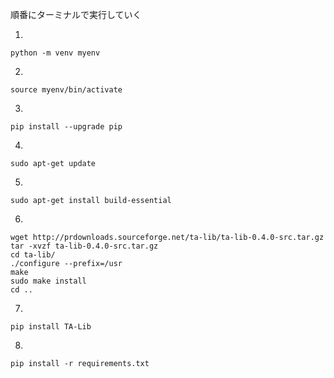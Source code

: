 
順番にターミナルで実行していく


1.
```
python -m venv myenv
```
2.
```
source myenv/bin/activate
```
3.
```
pip install --upgrade pip
```
4.
```
sudo apt-get update
```
5.
```
sudo apt-get install build-essential
```
6.
```
wget http://prdownloads.sourceforge.net/ta-lib/ta-lib-0.4.0-src.tar.gz
tar -xvzf ta-lib-0.4.0-src.tar.gz
cd ta-lib/
./configure --prefix=/usr
make
sudo make install
cd ..
```

7.
```
pip install TA-Lib
```
8.
```
pip install -r requirements.txt
```
